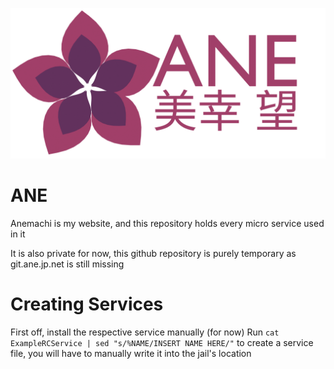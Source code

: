 ![ANE Logo](GalateaCDN/default/images/ane-old-logo.png)

# ANE
Anemachi is my website, and this repository holds every micro service used in it

It is also private for now, this github repository is purely temporary as git.ane.jp.net is still missing

# Creating Services

First off, install the respective service manually (for now)
Run `cat ExampleRCService | sed "s/%NAME/INSERT NAME HERE/"` to create a service file, you will have to manually write it into the jail's location